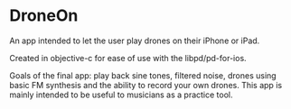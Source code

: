 # DroneOn
An app intended to let the user play drones on their iPhone or iPad.

Created in objective-c for ease of use with the libpd/pd-for-ios.

Goals of the final app: play back sine tones, filtered noise, drones using basic FM synthesis and the ability to record your own drones. This app is mainly intended to be useful to musicians as a practice tool.
